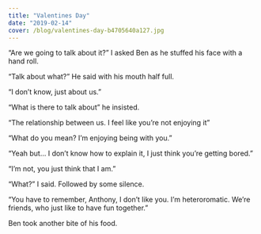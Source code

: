 ```yaml
---
title: "Valentines Day"
date: "2019-02-14"
cover: /blog/valentines-day-b4705640a127.jpg
---
```


“Are we going to talk about it?” I asked Ben as he stuffed his face with a hand roll.

“Talk about what?” He said with his mouth half full.

“I don’t know, just about us.”

“What is there to talk about” he insisted.

“The relationship between us. I feel like you’re not enjoying it”

“What do you mean? I’m enjoying being with you.”

“Yeah but… I don’t know how to explain it, I just think you’re getting bored.”

“I’m not, you just think that I am.”

“What?” I said. Followed by some silence.

“You have to remember, Anthony, I don’t like you. I’m heteroromatic. We’re friends, who just like to have fun together.”

Ben took another bite of his food.
